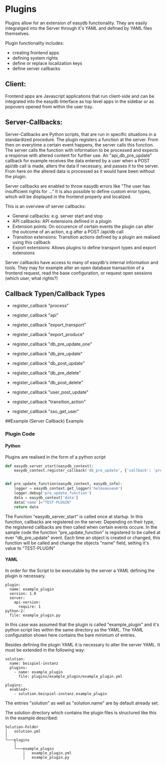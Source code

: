 # Plugins


Plugins allow for an extension of easydb functionality. They are easily integratged into the Server through it's YAML and defined by YAML files themselves.

Plugin functionality includes:

 * creating frontend apps
 * defining system rights
 * define or replace localization keys
 * define server callbacks

## Client:


Frontend apps are Javascript applications that run client-side and can be integrated into the easydb Interface as top level apps in the sidebar or as popovers opened from within the user tray.

## Server-Callbacks:


Server-Callbacks are Python scripts, that are run in specific situations in a standardized procedure. The plugin registers a function at the server. From then on everytime a certain event happens, the server calls this function.
The server calls the function with information to be processed and expects a response with altered content for further use.
An "api_db_pre_update" callback for example receives the data entered by a user when a POST api/db call is made, alters the data if necessary, and passes it to the server. From here on the altered data is processed as it would have been without the plugin.

Server callbacks are enabled to throw easydb errors like "The user has insufficient rights for ..." It is also possible to define custom error types, which will be displayed in the frontend properly and localized.


This is an overview of server callbacks:

* General callbacks: e.g. server start and stop
* API callbacks: API extensions defined in a plugin
* Extension points: On occurence of certain events the plugin can alter the outcome of an action, e.g after a POST /api/db call
* Transition extensions: Transition actions defined by a plugin are realised using this callback
* Export extensions: Allows plugins to define transport types and export extensions


Server callbacks have access to many of easydb's internal information and tools.
They may for example alter an open database transaction of a frontend request, read the base configuration, or request open sessions (which user, what rights?)


## Callback Typen/Callback Types

* register_callback "process"

* register_callback "api"

* register_callback "export_transport"

* register_callback "export_produce"

* register_callback "db_pre_update_one"

* register_callback "db_pre_update"

* register_callback "db_post_update"

* register_callback "db_pre_delete"

* register_callback "db_post_delete"

* register_callback "user_post_update"

* register_callback "transition_action"

* register_callback "sso_get_user"

##Example (Server Callback) Example

### Plugin Code
#### Python

Plugins are realised in the form of a python script

```python
def easydb_server_start(easydb_context):
    easydb_context.register_callback('db_pre_update', {'callback': 'pre_update_function'})


def pre_update_function(easydb_context, easydb_info):
    logger = easydb_context.get_logger('helmsmuseum')
    logger.debug('pre_update_function')
    data = easydb_context['data']
    data['name']="TEST-PLUGIN"
    return data
```

The Function "easydb_server_start" is called once at startup. In this function,
callbacks are registered on the server. Depending on their type, the registered callbacks are then called when certain events occure.
In the sample code the function "pre_update_function" is registered to be called at ever "db_pre_update" event. Each time an object is created or changed, this function will be called and change the objects "name" field, setting it's value to "TEST-PLUGIN"

#### YAML

In order for the Script to be executable by the server a YAML defining the plugin is necessary.

```
plugin:
  name: example_plugin
  version: 1.0
  server:
    api-version:
      require: 1
python-2:
  file: example_plugin.py
```

In this case was assumed that the plugin is called "example_plugin" and it's python script lies within the same directory as the YAML. The YAML configuration shown here contains the bare minimum of entries.


Besides defining the plugin YAML it is necessary to alter the server YAML.
It must be extended in the following way:

```
solution:
  name: beispiel-instanz
  plugins:
    - name: example_plugin
      file: plugins/example_plugin/example_plugin.yml

plugins:
  enabled+:
    - solution.beispiel-instanz.example_plugin
```

The entries "solution" as well as "solution.name" are by default already set.

The solution directory which contains the plugin files is structured like this in the example described:

```
Solution-Folder
│   solution.yml
│
└───plugins
    │
    └───example_plugin
        │   example_plugin.yml
        │   example_plugin.py


```


